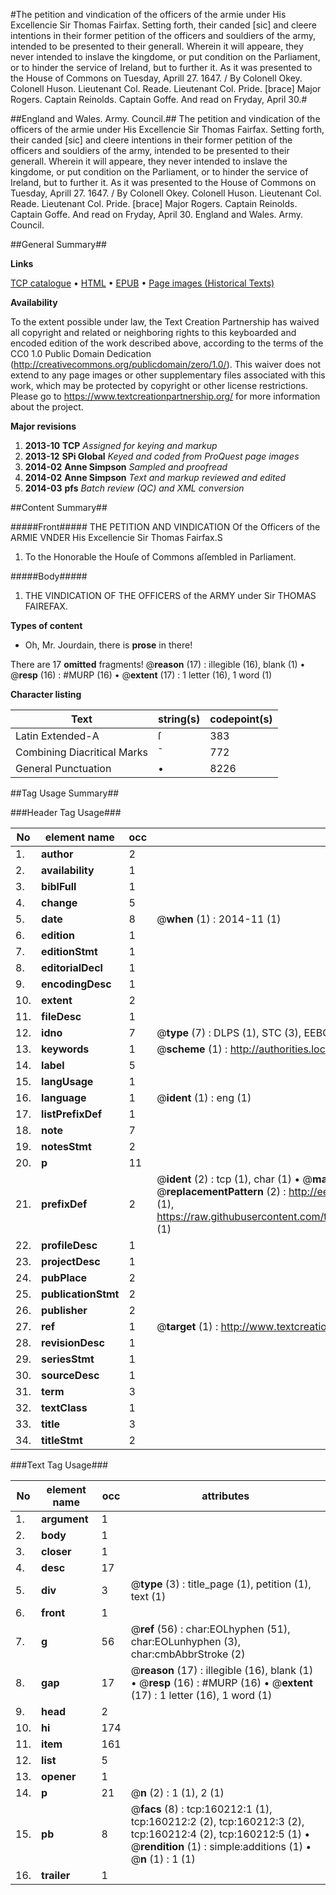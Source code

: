 #The petition and vindication of the officers of the armie under His Excellencie Sir Thomas Fairfax. Setting forth, their canded [sic] and cleere intentions in their former petition of the officers and souldiers of the army, intended to be presented to their generall. Wherein it will appeare, they never intended to inslave the kingdome, or put condition on the Parliament, or to hinder the service of Ireland, but to further it. As it was presented to the House of Commons on Tuesday, Aprill 27. 1647. / By Colonell Okey. Colonell Huson. Lieutenant Col. Reade. Lieutenant Col. Pride. [brace] Major Rogers. Captain Reinolds. Captain Goffe. And read on Fryday, April 30.#

##England and Wales. Army. Council.##
The petition and vindication of the officers of the armie under His Excellencie Sir Thomas Fairfax. Setting forth, their canded [sic] and cleere intentions in their former petition of the officers and souldiers of the army, intended to be presented to their generall. Wherein it will appeare, they never intended to inslave the kingdome, or put condition on the Parliament, or to hinder the service of Ireland, but to further it. As it was presented to the House of Commons on Tuesday, Aprill 27. 1647. / By Colonell Okey. Colonell Huson. Lieutenant Col. Reade. Lieutenant Col. Pride. [brace] Major Rogers. Captain Reinolds. Captain Goffe. And read on Fryday, April 30.
England and Wales. Army. Council.

##General Summary##

**Links**

[TCP catalogue](http://www.ota.ox.ac.uk/tcp/)  • 
[HTML](http://tei.it.ox.ac.uk/tcp/Texts-HTML/free/A90/A90560.html)  • 
[EPUB](http://tei.it.ox.ac.uk/tcp/Texts-EPUB/free/A90/A90560.epub) • 
[Page images (Historical Texts)](https://historicaltexts.jisc.ac.uk/eebo-99861973e)

**Availability**

To the extent possible under law, the Text Creation Partnership has waived all copyright and related or neighboring rights to this keyboarded and encoded edition of the work described above, according to the terms of the CC0 1.0 Public Domain Dedication (http://creativecommons.org/publicdomain/zero/1.0/). This waiver does not extend to any page images or other supplementary files associated with this work, which may be protected by copyright or other license restrictions. Please go to https://www.textcreationpartnership.org/ for more information about the project.

**Major revisions**

1. __2013-10__ __TCP__ *Assigned for keying and markup*
1. __2013-12__ __SPi Global__ *Keyed and coded from ProQuest page images*
1. __2014-02__ __Anne Simpson__ *Sampled and proofread*
1. __2014-02__ __Anne Simpson__ *Text and markup reviewed and edited*
1. __2014-03__ __pfs__ *Batch review (QC) and XML conversion*

##Content Summary##

#####Front#####
THE PETITION AND VINDICATION Of the Officers of the ARMIE VNDER His Excellencie Sir Thomas Fairfax.S
1. To the Honorable the Houſe of Commons aſſembled in Parliament.

#####Body#####

1. THE VINDICATION OF THE OFFICERS of the ARMY under Sir THOMAS FAIREFAX.

**Types of content**

  * Oh, Mr. Jourdain, there is **prose** in there!

There are 17 **omitted** fragments! 
 @__reason__ (17) : illegible (16), blank (1)  •  @__resp__ (16) : #MURP (16)  •  @__extent__ (17) : 1 letter (16), 1 word (1)

**Character listing**


|Text|string(s)|codepoint(s)|
|---|---|---|
|Latin Extended-A|ſ|383|
|Combining             Diacritical Marks|̄|772|
|General Punctuation|•|8226|

##Tag Usage Summary##

###Header Tag Usage###

|No|element name|occ|attributes|
|---|---|---|---|
|1.|__author__|2||
|2.|__availability__|1||
|3.|__biblFull__|1||
|4.|__change__|5||
|5.|__date__|8| @__when__ (1) : 2014-11 (1)|
|6.|__edition__|1||
|7.|__editionStmt__|1||
|8.|__editorialDecl__|1||
|9.|__encodingDesc__|1||
|10.|__extent__|2||
|11.|__fileDesc__|1||
|12.|__idno__|7| @__type__ (7) : DLPS (1), STC (3), EEBO-CITATION (1), PROQUEST (1), VID (1)|
|13.|__keywords__|1| @__scheme__ (1) : http://authorities.loc.gov/ (1)|
|14.|__label__|5||
|15.|__langUsage__|1||
|16.|__language__|1| @__ident__ (1) : eng (1)|
|17.|__listPrefixDef__|1||
|18.|__note__|7||
|19.|__notesStmt__|2||
|20.|__p__|11||
|21.|__prefixDef__|2| @__ident__ (2) : tcp (1), char (1)  •  @__matchPattern__ (2) : ([0-9\-]+):([0-9IVX]+) (1), (.+) (1)  •  @__replacementPattern__ (2) : http://eebo.chadwyck.com/downloadtiff?vid=$1&page=$2 (1), https://raw.githubusercontent.com/textcreationpartnership/Texts/master/tcpchars.xml#$1 (1)|
|22.|__profileDesc__|1||
|23.|__projectDesc__|1||
|24.|__pubPlace__|2||
|25.|__publicationStmt__|2||
|26.|__publisher__|2||
|27.|__ref__|1| @__target__ (1) : http://www.textcreationpartnership.org/docs/. (1)|
|28.|__revisionDesc__|1||
|29.|__seriesStmt__|1||
|30.|__sourceDesc__|1||
|31.|__term__|3||
|32.|__textClass__|1||
|33.|__title__|3||
|34.|__titleStmt__|2||


###Text Tag Usage###

|No|element name|occ|attributes|
|---|---|---|---|
|1.|__argument__|1||
|2.|__body__|1||
|3.|__closer__|1||
|4.|__desc__|17||
|5.|__div__|3| @__type__ (3) : title_page (1), petition (1), text (1)|
|6.|__front__|1||
|7.|__g__|56| @__ref__ (56) : char:EOLhyphen (51), char:EOLunhyphen (3), char:cmbAbbrStroke (2)|
|8.|__gap__|17| @__reason__ (17) : illegible (16), blank (1)  •  @__resp__ (16) : #MURP (16)  •  @__extent__ (17) : 1 letter (16), 1 word (1)|
|9.|__head__|2||
|10.|__hi__|174||
|11.|__item__|161||
|12.|__list__|5||
|13.|__opener__|1||
|14.|__p__|21| @__n__ (2) : 1 (1), 2 (1)|
|15.|__pb__|8| @__facs__ (8) : tcp:160212:1 (1), tcp:160212:2 (2), tcp:160212:3 (2), tcp:160212:4 (2), tcp:160212:5 (1)  •  @__rendition__ (1) : simple:additions (1)  •  @__n__ (1) : 1 (1)|
|16.|__trailer__|1||
